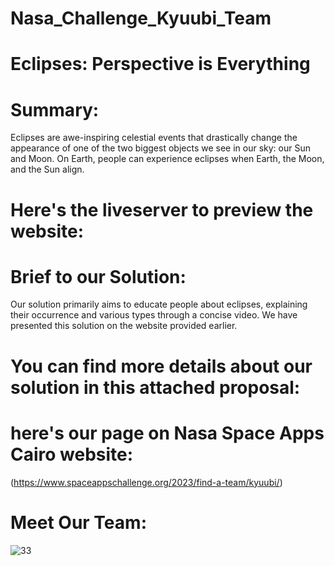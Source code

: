 # Nasa_Challenge_Kyuubi_Team
# Eclipses: Perspective is Everything

# Summary:
Eclipses are awe-inspiring celestial events that drastically change the appearance of one of the two biggest objects we see in our sky: our Sun and Moon. On Earth, people can experience eclipses when Earth, the Moon, and the Sun align. 


# Here's the liveserver to preview the website:



# Brief to our Solution:
Our solution primarily aims to educate people about eclipses, explaining their occurrence and various types through a concise video. We have presented this solution on the website provided earlier.

# You can find more details about our solution in this attached proposal:

# here's our page on Nasa Space Apps Cairo website:
(https://www.spaceappschallenge.org/2023/find-a-team/kyuubi/)

# Meet Our Team:
![33](https://github.com/Gehad799/Nasa_Challenge_Kyuubi_Team/assets/125475192/0d17874e-6b9d-4a49-8d3a-98ed3024519f)

